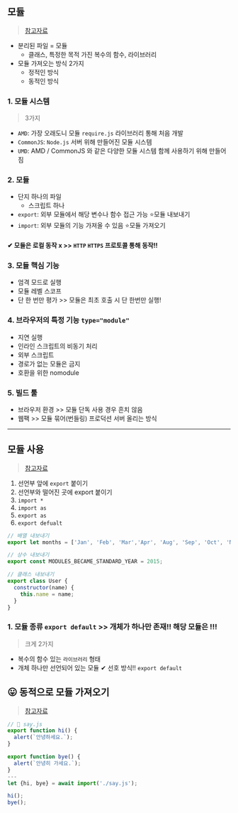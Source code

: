 ## 모듈
> [참고자료](https://ko.javascript.info/modules-intro)
- 분리된 파일 = 모듈
  - 클래스, 특정한 목적 가진 복수의 함수, 라이브러리
- 모듈 가져오는 방식 2가지
  - 정적인 방식
  - 동적인 방식
### 1. 모듈 시스템 
> 3가지
- `AMD`: 가장 오래도니 모듈 `require.js` 라이브러리 통해 처음 개발
- `CommonJS`: `Node.js` 서버 위해 만들어진 모듈 시스템
- `UMD`: AMD / CommonJS 와 같은 다양한 모듈 시스템 함께 사용하기 위해 만들어짐
### 2. 모듈
- 단지 하나의 파일
  - 스크립트 하나
- `export`: 외부 모듈에서 해당 변수나 함수 접근 가능 ⭐모듈 내보내기
- `import`: 외부 모듈의 기능 가져올 수 있음 ⭐모듈 가져오기
#### ✔ 모듈은 로컬 동작 x >> `HTTP` `HTTPS` 프로토콜 통해 동작!!
### 3. 모듈 핵심 기능
- 엄격 모드로 실행
- 모듈 레벨 스코프
- 단 한 번만 평가 >> 모듈은 최초 호출 시 단 한번만 실행!
### 4. 브라우저의 특정 기능 `type="module"`
- 지연 실행
- 인라인 스크립트의 비동기 처리
- 외부 스크립트
- 경로가 없는 모듈은 금지
- 호환을 위한 nomodule
### 5. 빌드 툴
- 브라우저 환경 >> 모듈 단독 사용 경우 흔치 않음
- 웹팩 >> 모듈 묶어(번들링) 프로덕션 서버 올리는 방식
---
## 모듈 사용
> [참고자료](https://ko.javascript.info/import-export)
1. 선언부 앞에 `export` 붙이기
2. 선언부와 떨어진 곳에 export 붙이기
3. `import *`
4. `import as`
5. `export as`
6. `export defualt`


```javascript
// 배열 내보내기
export let months = ['Jan', 'Feb', 'Mar','Apr', 'Aug', 'Sep', 'Oct', 'Nov', 'Dec'];

// 상수 내보내기
export const MODULES_BECAME_STANDARD_YEAR = 2015;

// 클래스 내보내기
export class User {
  constructor(name) {
    this.name = name;
  }
}
```
### 1. 모듈 종류 `export default` >> 개체가 하나만 존재!! 해당 모듈은 !!!
> 크게 2가지
- 복수의 함수 있는 `라이브러리` 형태 
- 개체 하나만 선언되어 있는 모듈 ✔ 선호 방식!! `export default`

## 😛 동적으로 모듈 가져오기
> [참고자료](https://ko.javascript.info/modules-dynamic-imports)
```javascript
// 📁 say.js
export function hi() {
  alert(`안녕하세요.`);
}

export function bye() {
  alert(`안녕히 가세요.`);
}
---
let {hi, bye} = await import('./say.js');

hi();
bye();
```
